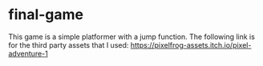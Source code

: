 # final-game
This game is a simple platformer with a jump function.
The following link is for the third party assets that I used: https://pixelfrog-assets.itch.io/pixel-adventure-1
